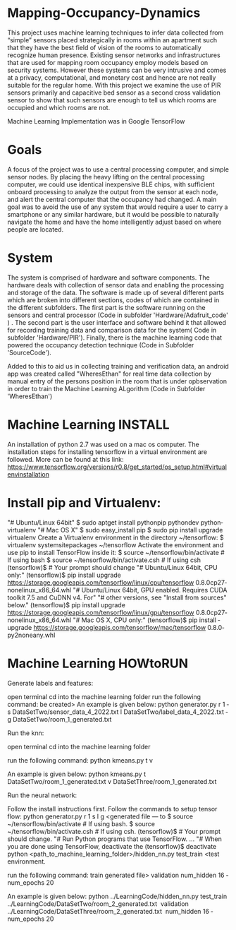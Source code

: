 # Mapping-Occupancy-Dynamics

This project uses machine learning techniques to infer data
collected from “simple” sensors placed strategically in rooms
within an apartment such that they have the best field of vision of
the rooms to automatically recognize human presence. Existing
sensor networks and infrastructures that are used for mapping
room occupancy employ models based on security systems.
However these systems can be very intrusive and comes at a
privacy, computational, and monetary cost and hence are not
really suitable for the regular home. With this project we examine
the use of PIR sensors primarily and capacitive bed sensor as a
second cross validation sensor to show that such sensors are
enough to tell us which rooms are occupied and which rooms are
not.

Machine Learning Implementation was in Google TensorFlow

# Goals 

A focus of the project was to use a central processing
computer, and simple sensor nodes. By placing the heavy lifting
on the central processing computer, we could use identical
inexpensive BLE chips, with sufficient onboard processing to
analyze the output from the sensor at each node, and alert the
central computer that the occupancy had changed. A main goal
was to avoid the use of any system that would require a user to
carry a smartphone or any similar hardware, but it would be
possible to naturally navigate the home and have the home
intelligently adjust based on where people are located.

# System

The system is comprised of hardware and software components.
The hardware deals with collection of sensor data and enabling
the processing and storage of the data. The software is made up of
several different parts which are broken into different sections, codes
of which are contained in the different subfolders.
The first part is the software running on the sensors and central
processor (Code in subfolder 'Hardware/Adafruit_code' ) . The second part is
the user interface and software behind it that allowed for
recording training data and comparison data for the system( Code in subfolder 'Hardware/PIR').
Finally, there is the machine learning code that powered the occupancy detection technique 
(Code in Subfolder 'SourceCode').

Added to this to aid us in collecting training and verification data, an android app was created called "WheresEthan"
 for real time data collection by manual entry of the persons position in the room that is under opbservation in order to train the Machine Learning ALgorithm (Code in Subfolder 'WheresEthan')
 
 
# Machine Learning INSTALL

An installation of python 2.7 was used on a mac os computer. The installation steps for installing
tensorflow in a virtual environment are followed. More can be found at this link:
https://www.tensorflow.org/versions/r0.8/get_started/os_setup.html#virtualenv­installation

# Install pip and Virtualenv:

"# Ubuntu/Linux 64­bit"
$ sudo apt­get install python­pip python­dev python­virtualenv
"# Mac OS X"
$ sudo easy_install pip
$ sudo pip install ­­upgrade virtualenv
Create a Virtualenv environment in the directory ~/tensorflow:
$ virtualenv ­­system­site­packages ~/tensorflow
Activate the environment and use pip to install TensorFlow inside it:
$ source ~/tensorflow/bin/activate # If using bash
$ source ~/tensorflow/bin/activate.csh # If using csh
(tensorflow)$ # Your prompt should change
"# Ubuntu/Linux 64­bit, CPU only:"
(tensorflow)$ pip install ­­upgrade
https://storage.googleapis.com/tensorflow/linux/cpu/tensorflow­
0.8.0­cp27­none­linux_x86_64.whl
"# Ubuntu/Linux 64­bit, GPU enabled. Requires CUDA toolkit 7.5
and CuDNN v4. For"
"# other versions, see "Install from sources" below."
(tensorflow)$ pip install ­­upgrade
https://storage.googleapis.com/tensorflow/linux/gpu/tensorflow­
0.8.0­cp27­none­linux_x86_64.whl
"# Mac OS X, CPU only:"
(tensorflow)$ pip install ­­upgrade
https://storage.googleapis.com/tensorflow/mac/tensorflow­
0.8.0­py2­none­any.whl

# Machine Learning HOW­to­RUN

Generate labels and features:

open terminal
cd into the machine learning folder
run the following command:
be created>
An example is given below:
python generator.py ­r 1 ­s DataSetTwo/sensor_data_4_20­22.txt ­l
DataSetTwo/label_data_4_20­22.txt ­g DataSetTwo/room_1_generated.txt

Run the k­nn:

open terminal
cd into the machine learning folder

run the following command:
python kmeans.py ­t <test train generated file> ­v <validation generated file>

An example is given below:
python kmeans.py ­t DataSetTwo/room_1_generated.txt ­v
DataSetThree/room_1_generated.txt

Run the neural network:

Follow the install instructions first.
Follow the commands to setup tensor flow:
python generator.py ­r 1 ­s <sensor data file> ­l <label data file> ­g <generated file — to
$ source ~/tensorflow/bin/activate # If using bash.
$ source ~/tensorflow/bin/activate.csh # If using csh.
(tensorflow)$ # Your prompt should change.
"# Run Python programs that use TensorFlow.
...
"# When you are done using TensorFlow, deactivate the
(tensorflow)$ deactivate
python <path_to_machine_learning_folder>/hidden_nn.py ­­test_train <test
environment.

run the following command:
train generated file> ­­validation <validation generated file> ­­num_hidden 16 ­­num_epochs 20

An example is given below:
python ../LearningCode/hidden_nn.py ­­test_train
../LearningCode/DataSetTwo/room_2_generated.txt ­­
validation
../LearningCode/DataSetThree/room_2_generated.txt ­­
num_hidden 16 ­­num_epochs 20
